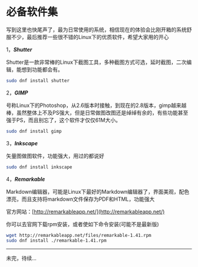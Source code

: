 # 必备软件集

写到这里也快尾声了，最为日常使用的系统，相信现在的体验会比刚开箱的系统舒服不少，最后推荐一些很不错的Linux下的优质软件，希望大家用的开心

1，***Shutter***

Shutter是一款非常棒的Linux下截图工具，多种截图方式可选，延时截图，二次编辑，能想到功能都会有。

```bash
sudo dnf install shutter
```

2，***GIMP***

号称Linux下的Photoshop，从2.6版本时接触，到现在的2.8版本，gimp越来越棒，虽然整体上不及PS强大，但是日常做图改图还是绰绰有余的，有些功能甚至强于PS，而且别忘了，这个软件才仅仅61M大小。

```bash
sudo dnf install gimp
```

3，***Inkscape***

矢量图做图软件，功能强大，用过的都说好

```bash
sudo dnf install inkscape
```

4，***Remarkable***

Markdown编辑器，可能是Linux下最好的Markdown编辑器了，界面美观，配色漂亮，而且支持将markdown文件保存为PDF和HTML，功能强大

官方网站：[http://remarkableapp.net/](http://remarkableapp.net/)

你可以去官网下载rpm安装，或者使如下命令安装(可能不是最新版)

```bash
wget http://remarkableapp.net/files/remarkable-1.41.rpm
sudo dnf install ./remarkable-1.41.rpm
```

---

未完，待续...
